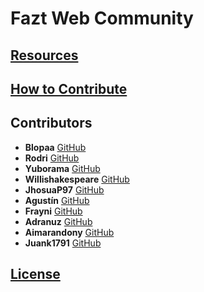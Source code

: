 # Fazt Web Community

## [Resources](https://github.com/faztcommunity/resources)

## [How to Contribute](https://github.com/faztcommunity/docs/blob/master/contribute.md)

## Contributors

- **Blopaa** [GitHub](https://github.com/blopaa)
- **Rodri** [GitHub](https://github.com/rodrigojimenezdencker)
- **Yuborama** [GitHub](https://github.com/yuborama)
- **Willishakespeare** [GitHub](https://github.com/Willishakespeare)
- **JhosuaP97** [GitHub](https://github.com/JhosuaP97)
- **Agustín** [GitHub](https://github.com/AgustinZalazar)
- **Frayni** [GitHub](https://github.com/frayni)
- **Adranuz** [GitHub](https://github.com/adranuz)
- **Aimarandony** [GitHub](https://github.com/nicksiuxs)
- **Juank1791** [GitHub](https://github.com/juank1791)

## [License](./LICENSE)
